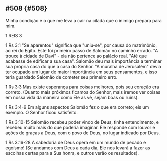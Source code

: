 ## #508 {#508}

Minha condição é o que me leva a cair na cilada que o inimigo prepara para mim.

1 REIS 3

1 Rs 3:1 &quot;Se aparentou&quot; significa que &quot;uniu-se&quot;, por causa do matrimônio, ao rei do Egito. Este foi primeiro passo de Salomão no caminho errado. &quot;A trouxe à cidade de Davi&quot; - ela não pertence ao palácio real. &quot;Até que acabasse de edificar a sua casa&quot;. Salomão deu mais importância a terminar sua própria casa do que a casa do Senhor. &quot;A muralha de Jerusalém&quot; devia ter ocupado um lugar de maior importância em seus pensamentos, e isso teria guardado Salomão de cometer seu primeiro erro.

1 Rs 3:3 Mas existe esperança para coisas melhores, pois seu coração era correto. (Quanto mais próximos ficamos do Senhor, mais iremos ver coisas em nossa vida da maneira como Ele as vê, sejam boas ou ruins).

1 Rs 3:4-9 Em alguns aspectos Salomão fez o que era correto; eis um exemplo. O Senhor ficou satisfeito.

1 Rs 3:10-15 Salomão recebeu poder vindo de Deus, tinha entendimento, e recebeu muito mais do que poderia imaginar. Ele responde com louvor e ações de graças a Deus, com o povo de Deus, no lugar indicado por Deus.

1 Rs 3:16-28 A sabedoria de Deus opera em um mundo de pecado e egoísmo! (Se andamos com Deus a cada dia, Ele nos levará a fazer as escolhas certas para a Sua honra, e outros verão os resultados).